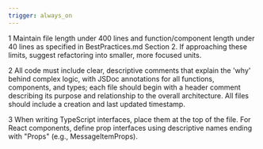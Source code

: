 ```yaml
---
trigger: always_on
---
```


1 Maintain file length under 400 lines and function/component length under 40 lines as specified in BestPractices.md Section 2. If approaching these limits, suggest refactoring into smaller, more focused units.

2 All code must include clear, descriptive comments that explain the 'why' behind complex logic, with JSDoc annotations for all functions, components, and types; each file should begin with a header comment describing its purpose and relationship to the overall architecture.  All files should include a creation and last updated timestamp. 

3 When writing TypeScript interfaces, place them at the top of the file. For React components, define prop interfaces using descriptive names ending with "Props" (e.g., MessageItemProps).